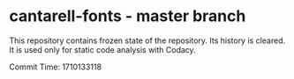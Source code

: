 # cantarell-fonts - master branch

This repository contains frozen state of the repository.
Its history is cleared. It is used only for static code
analysis with Codacy.

Commit Time: 1710133118